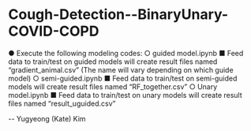 # Cough-Detection--BinaryUnary-COVID-COPD

● Execute the following modeling codes:
   ○ guided model.ipynb
      ■ Feed data to train/test on guided models will create result files named
       “gradient_animal.csv” (The name will vary depending on which guide model)
   ○ semi-guided.ipynb
      ■ Feed data to train/test on semi-guided models will create result files
       named “RF_together.csv”
   ○ Unary model.ipynb
      ■ Feed data to train/test on unary models will create result files named
       “result_uguided.csv”

-- Yugyeong (Kate) Kim
